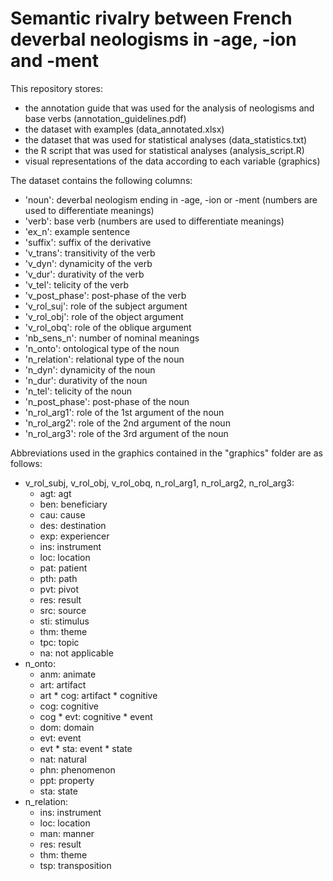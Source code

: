 # Semantic rivalry between French deverbal neologisms in -age, -ion and -ment

This repository stores:
- the annotation guide that was used for the analysis of neologisms and base verbs (annotation_guidelines.pdf)
- the dataset with examples (data_annotated.xlsx)
- the dataset that was used for statistical analyses (data_statistics.txt)
- the R script that was used for statistical analyses (analysis_script.R)
- visual representations of the data according to each variable (graphics)

The dataset contains the following columns:
- 'noun': deverbal neologism ending in -age, -ion or -ment (numbers are used to differentiate meanings)
- 'verb': base verb (numbers are used to differentiate meanings)
- 'ex_n': example sentence
- 'suffix': suffix of the derivative
- 'v_trans': transitivity of the verb
- 'v_dyn': dynamicity of the verb
- 'v_dur': durativity of the verb
- 'v_tel': telicity of the verb
- 'v_post_phase': post-phase of the verb
- 'v_rol_suj': role of the subject argument
- 'v_rol_obj': role of the object argument
- 'v_rol_obq': role of the oblique argument
- 'nb_sens_n': number of nominal meanings
- 'n_onto': ontological type of the noun
- 'n_relation': relational type of the noun
- 'n_dyn': dynamicity of the noun
- 'n_dur': durativity of the noun
- 'n_tel': telicity of the noun
- 'n_post_phase': post-phase of the noun
- 'n_rol_arg1': role of the 1st argument of the noun
- 'n_rol_arg2': role of the 2nd argument of the noun
- 'n_rol_arg3': role of the 3rd argument of the noun

Abbreviations used in the graphics contained in the "graphics" folder are as follows:
- v_rol_subj, v_rol_obj, v_rol_obq, n_rol_arg1, n_rol_arg2, n_rol_arg3:
  - agt: agt
  - ben: beneficiary
  - cau: cause
  - des: destination
  - exp: experiencer
  - ins: instrument
  - loc: location
  - pat: patient
  - pth: path
  - pvt: pivot
  - res: result
  - src: source
  - sti: stimulus
  - thm: theme
  - tpc: topic
  - na: not applicable
- n_onto:
  - anm: animate
  - art: artifact
  - art * cog: artifact * cognitive
  - cog: cognitive
  - cog * evt: cognitive * event
  - dom: domain
  - evt: event
  - evt * sta: event * state
  - nat: natural
  - phn: phenomenon
  - ppt: property
  - sta: state
- n_relation:
  - ins: instrument
  - loc: location
  - man: manner
  - res: result
  - thm: theme
  - tsp: transposition
